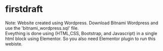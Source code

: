 # firstdraft

Note: Website created using Wordpress.
Download Bitnami Wordpress and use the 'bitnami_wordpress.sql' file.  
Eveything is done using (HTML,CSS, Bootstrap, and Javascript) in a single html block using Elementor. 
So you also need Elementor plugin to run this webiste.
